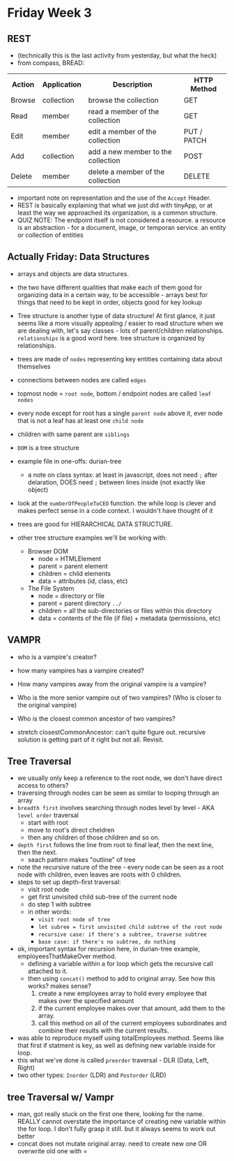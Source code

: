 # Friday Week 3

## REST
- (technically this is the last activity from yesterday, but what the heck)
- from compass, BREAD:
<table class="table table-bordered"><tr>
<th>Action</th>
<th>Application</th>
<th>Description</th>
<th>HTTP Method</th>
</tr>
<tr>
<td>Browse</td>
<td>collection</td>
<td>browse the collection</td>
<td>GET</td>
</tr>
<tr>
<td>Read</td>
<td>member</td>
<td>read a member of the collection</td>
<td>GET</td>
</tr>
<tr>
<td>Edit</td>
<td>member</td>
<td>edit a member of the collection</td>
<td>PUT / PATCH</td>
</tr>
<tr>
<td>Add</td>
<td>collection</td>
<td>add a new member to the collection</td>
<td>POST</td>
</tr>
<tr>
<td>Delete</td>
<td>member</td>
<td>delete a member of the collection</td>
<td>DELETE</td>
</tr>
</table>


- important note on representation and the use of the `Accept` Header.
- REST is basically explaining that what we just did with tinyApp, or at least the way we approached its organization, is a common structure.
- QUIZ NOTE: The endpoint itself is not considered a resource. a resource is an abstraction - for a document, image, or temporan service. an entity or collection of entities

## Actually Friday: Data Structures
- arrays and objects are data structures.
- the two have different qualities that make each of them good for organizing data in a certain way, to be accessible - arrays best for things that need to be kept in order, objects good for key lookup
- Tree structure is another type of data structure! At first glance, it just seems like a more visually appealing / easier to read structure when we are dealing with, let's say classes - lots of parent/children relationships. `relationships` is a good word here. tree structure is organized by relationships.
- trees are made of `nodes` representing key entities containing data about themselves
- connections between nodes are called `edges`
- topmost node = `root node`, bottom / endpoint nodes are called `leaf nodes`
- every node except for root has a single `parent node` above it, ever node that is not a leaf has at least one `child node`
- children with same parent are `siblings`
- `DOM` is a tree structure
- example file in one-offs: durian-tree

    - a note on class syntax: at least in javascript, does not need `;` after delaration, DOES need `;` between lines inside (not exactly like object)

- look at the `numberOfPeopleToCEO` function. the while loop is clever and makes perfect sense in a code context. I wouldn't have thought of it

- trees are good for HIERARCHICAL DATA STRUCTURE.

- other tree structure examples we'll be working with:
  - Browser DOM
    - node = HTMLElement
    - parent = parent element
    - children = child elements
    - data = attributes (id, class, etc)
  - The File System
    - node = directory or file
    - parent = parent directory `../`
    - children = all the sub-directories or files within this directory
    - data = contents of the file (if file) + metadata (permissions, etc)

## VAMPR
- who is a vampire's creator?
- how many vampires has a vampire created?
- How many vampires away from the original vampire is a vampire?
- Who is the more senior vampire out of two vampires? (Who is closer to the original vampire)
- Who is the closest common ancestor of two vampires?

- stretch  closestCommonAncestor: can't quite figure out. recursive solution is getting part of it right but not all. Revisit.

## Tree Traversal

- we usually only keep a reference to the root node, we don't have direct access to others?
- traversing through nodes can be seen as similar to looping through an array
- `breadth first` involves searching through nodes level by level - AKA `level order` traversal
  - start with root 
  - move to root's direct cheldren
  - then any children of those children and so on.
- `depth first` follows the line from root to final leaf, then the next line, then the next.
  - seach pattern makes "outline" of tree
- note the recursive nature of the tree - every node can be seen as a root node with children, even leaves are roots with 0 children.
- steps to set up depth-first traversal:
  - visit root node
  - get first unvisited child sub-tree of the current node
  - do step 1 with subtree
  - in other words:
    - `visit root node of tree`
    - `let subree = first unvisited child subtree of the root node`
    - `recursive case: if there's a subtree, traverse subtree`
    - `base case: if there's no subtree, do nothing`
- ok, important syntax for recursion here, in durian-tree example, employeesThatMakeOver method. 
  - defining a variable within a for loop which gets the recursive call attached to it.
  - then using `concat()` method to add to original array. See how this works? makes sense? 
    1. create a new employees array to hold every employee that makes over the specified amount
    2. if the current employee makes over that amount, add them to the array.
    3. call this method on all of the current employees subordinates and combine their results with the current results.
- was able to reproduce myself using totalEmployees method. Seems like that first if statment is key, as well as defining new variable inside for loop.
- this what we've done is called `preorder` traversal - DLR (Data, Left, Right)
- two other types: `Inorder` (LDR) and `Postorder` (LRD)

## tree Traversal w/ Vampr
- man, got really stuck on the first one there, looking for the name. REALLY cannot overstate the importance of creating new variable within the for loop. I don't fully grasp it still. but it always seems to work out better
- concat does not mutate original array. need to create new one OR overwrite old one with =